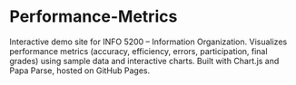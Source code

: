 # Performance-Metrics
Interactive demo site for INFO 5200 – Information Organization. Visualizes performance metrics (accuracy, efficiency, errors, participation, final grades) using sample data and interactive charts. Built with Chart.js and Papa Parse, hosted on GitHub Pages.
